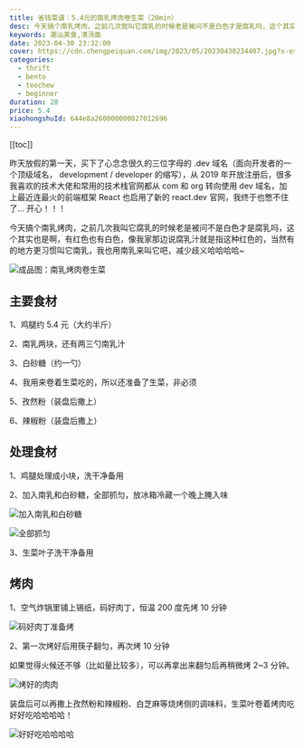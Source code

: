 ```yaml
---
title: 省钱菜谱：5.4元的南乳烤肉卷生菜（20min）
desc: 今天搞个南乳烤肉，之前几次我叫它腐乳的时候老是被问不是白色才是腐乳吗，这个其实也是啊，有红色也有白色，像我家那边说腐乳汁就是指这种红色的，当然有的地方更习惯叫它南乳，我也用南乳来叫它吧，减少歧义哈哈哈哈~
keywords: 潮汕美食,清汤面
date: 2023-04-30 23:32:00
cover: https://cdn.chengpeiquan.com/img/2023/05/20230430234407.jpg?x-oss-process=image/interlace,1
categories:
  - thrift
  - bento
  - teochew
  - beginner
duration: 20
price: 5.4
xiaohongshuId: 644e8a260000000027012696
---
```


[[toc]]

昨天放假的第一天，买下了心念念很久的三位字母的 .dev 域名（面向开发者的一个顶级域名， development / developer 的缩写），从 2019 年开放注册后，很多我喜欢的技术大佬和常用的技术栈官网都从 com 和 org 转向使用 dev 域名，加上最近连最火的前端框架 React 也启用了新的 react.dev 官网，我终于也憋不住了… 开心！！！

今天搞个南乳烤肉，之前几次我叫它腐乳的时候老是被问不是白色才是腐乳吗，这个其实也是啊，有红色也有白色，像我家那边说腐乳汁就是指这种红色的，当然有的地方更习惯叫它南乳，我也用南乳来叫它吧，减少歧义哈哈哈哈~

![成品图：南乳烤肉卷生菜](https://cdn.chengpeiquan.com/img/2023/05/20230430234736.jpg?x-oss-process=image/interlace,1)

## 主要食材

1、鸡腿约 5.4 元（大约半斤）

2、南乳两块，还有两三勺南乳汁

3、白砂糖（约一勺）

4、我用来卷着生菜吃的，所以还准备了生菜，非必须

5、孜然粉（装盘后撒上）

6、辣椒粉（装盘后撒上）

## 处理食材

1、鸡腿处理成小块，洗干净备用

2、加入南乳和白砂糖，全部抓匀，放冰箱冷藏一个晚上腌入味

![加入南乳和白砂糖](https://cdn.chengpeiquan.com/img/2023/05/20230430234731.jpg?x-oss-process=image/interlace,1)

![全部抓匀](https://cdn.chengpeiquan.com/img/2023/05/20230430234732.jpg?x-oss-process=image/interlace,1)

3、生菜叶子洗干净备用

## 烤肉

1、空气炸锅里铺上锡纸，码好肉丁，恒温 200 度先烤 10 分钟

![码好肉丁准备烤](https://cdn.chengpeiquan.com/img/2023/05/20230430234734.jpg?x-oss-process=image/interlace,1)

2、第一次烤好后用筷子翻匀，再次烤 10 分钟

如果觉得火候还不够（比如量比较多），可以再拿出来翻匀后再稍微烤 2~3 分钟。

![烤好的肉肉](https://cdn.chengpeiquan.com/img/2023/05/20230430234735.jpg?x-oss-process=image/interlace,1)

装盘后可以再撒上孜然粉和辣椒粉、白芝麻等烧烤侧的调味料，生菜叶卷着烤肉吃好好吃哈哈哈哈！

![好好吃哈哈哈哈](https://cdn.chengpeiquan.com/img/2023/05/20230430234737.jpg?x-oss-process=image/interlace,1)
